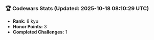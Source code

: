 ### 🏆 Codewars Stats (Updated: 2025-10-18 08:10:29 UTC)

- **Rank:** 8 kyu
- **Honor Points:** 3
- **Completed Challenges:** 1
